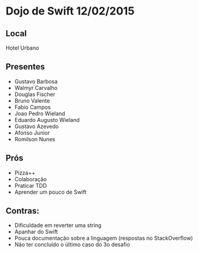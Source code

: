 Dojo de Swift 12/02/2015
========================

Local
-----
Hotel Urbano

Presentes
---------
- Gustavo Barbosa
- Walmyr Carvalho
- Douglas Fischer
- Bruno Valente
- Fabio Campos
- Joao Pedro Wieland
- Eduardo Augusto Wieland
- Gustavo Azevedo
- Afonso Junior
- Romilson Nunes

Prós
-----
- Pizza++
- Colaboração
- Praticar TDD
- Aprender um pouco de Swift

Contras:
--------
- Dificuldade em reverter uma string
- Apanhar do Swift
- Pouca documentação sobre a linguagem (respostas no StackOverflow)
- Não ter concluído o último caso do 3o desafio
